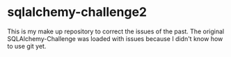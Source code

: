 # sqlalchemy-challenge2 #

This is my make up repository to correct the issues of the past. The original SQLAlchemy-Challenge was loaded 
with issues because I didn't know how to use git yet. 
